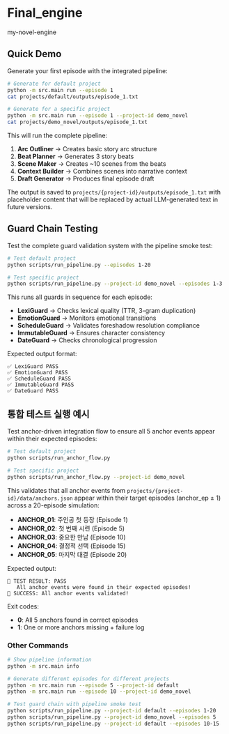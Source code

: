 # Final_engine
my-novel-engine

## Quick Demo

Generate your first episode with the integrated pipeline:

```bash
# Generate for default project
python -m src.main run --episode 1
cat projects/default/outputs/episode_1.txt

# Generate for a specific project
python -m src.main run --episode 1 --project-id demo_novel
cat projects/demo_novel/outputs/episode_1.txt
```

This will run the complete pipeline:
1. **Arc Outliner** → Creates basic story arc structure
2. **Beat Planner** → Generates 3 story beats 
3. **Scene Maker** → Creates ~10 scenes from the beats
4. **Context Builder** → Combines scenes into narrative context
5. **Draft Generator** → Produces final episode draft

The output is saved to `projects/{project-id}/outputs/episode_1.txt` with placeholder content that will be replaced by actual LLM-generated text in future versions.

## Guard Chain Testing

Test the complete guard validation system with the pipeline smoke test:

```bash
# Test default project
python scripts/run_pipeline.py --episodes 1-20

# Test specific project
python scripts/run_pipeline.py --project-id demo_novel --episodes 1-3
```

This runs all guards in sequence for each episode:
- **LexiGuard** → Checks lexical quality (TTR, 3-gram duplication)
- **EmotionGuard** → Monitors emotional transitions
- **ScheduleGuard** → Validates foreshadow resolution compliance  
- **ImmutableGuard** → Ensures character consistency
- **DateGuard** → Checks chronological progression

Expected output format:
```
✅ LexiGuard PASS
✅ EmotionGuard PASS
✅ ScheduleGuard PASS
✅ ImmutableGuard PASS
✅ DateGuard PASS
```

## 통합 테스트 실행 예시

Test anchor-driven integration flow to ensure all 5 anchor events appear within their expected episodes:

```bash
# Test default project
python scripts/run_anchor_flow.py

# Test specific project  
python scripts/run_anchor_flow.py --project-id demo_novel
```

This validates that all anchor events from `projects/{project-id}/data/anchors.json` appear within their target episodes (anchor_ep ± 1) across a 20-episode simulation:

- **ANCHOR_01**: 주인공 첫 등장 (Episode 1)
- **ANCHOR_02**: 첫 번째 시련 (Episode 5) 
- **ANCHOR_03**: 중요한 만남 (Episode 10)
- **ANCHOR_04**: 결정적 선택 (Episode 15)
- **ANCHOR_05**: 마지막 대결 (Episode 20)

Expected output:
```
🎯 TEST RESULT: PASS
   All anchor events were found in their expected episodes!
🎉 SUCCESS: All anchor events validated!
```

Exit codes:
- **0**: All 5 anchors found in correct episodes
- **1**: One or more anchors missing + failure log

### Other Commands

```bash
# Show pipeline information
python -m src.main info

# Generate different episodes for different projects
python -m src.main run --episode 5 --project-id default
python -m src.main run --episode 10 --project-id demo_novel

# Test guard chain with pipeline smoke test
python scripts/run_pipeline.py --project-id default --episodes 1-20
python scripts/run_pipeline.py --project-id demo_novel --episodes 5      # Single episode
python scripts/run_pipeline.py --project-id default --episodes 10-15     # Episode range
```
